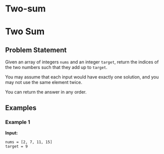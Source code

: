 # Two-sum

# Two Sum

## Problem Statement

Given an array of integers `nums` and an integer `target`, return the indices of the two numbers such that they add up to `target`.

You may assume that each input would have exactly one solution, and you may not use the same element twice.

You can return the answer in any order.

## Examples

### Example 1
**Input:** 
```plaintext
nums = [2, 7, 11, 15]
target = 9
